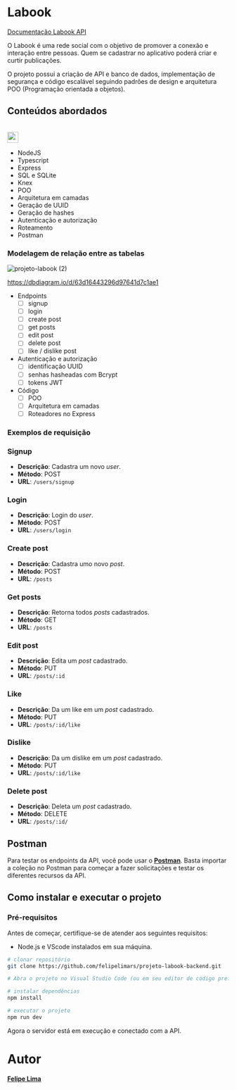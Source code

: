 # Labook

[Documentação Labook API](https://documenter.getpostman.com/view/28315812/2s9YeHbBMQ)

O Labook é uma rede social com o objetivo de promover a conexão e interação entre pessoas. Quem se cadastrar no aplicativo poderá criar e curtir publicações.

O projeto possui a criação de API e banco de dados, implementação de segurança e código escalável seguindo padrões de design e arquitetura POO (Programação orientada a objetos).

## Conteúdos abordados
<p align="left">
<br>
  <a href="https://skillicons.dev">
    <img src="https://skillicons.dev/icons?i=postman,nodejs,typescript,express,sqlite,mysql" style="height: 25px;"/>
  </a>
</p>

- NodeJS
- Typescript
- Express
- SQL e SQLite
- Knex
- POO
- Arquitetura em camadas
- Geração de UUID
- Geração de hashes
- Autenticação e autorização
- Roteamento
- Postman

### Modelagem de relação entre as tabelas
![projeto-labook (2)](https://user-images.githubusercontent.com/29845719/216036534-2b3dfb48-7782-411a-bffd-36245b78594e.png)

https://dbdiagram.io/d/63d16443296d97641d7c1ae1

- Endpoints
    - [ ]  signup
    - [ ]  login
    - [ ]  create post
    - [ ]  get posts
    - [ ]  edit post
    - [ ]  delete post
    - [ ]  like / dislike post

- Autenticação e autorização
    - [ ]  identificação UUID
    - [ ]  senhas hasheadas com Bcrypt
    - [ ]  tokens JWT
 
 - Código
    - [ ]  POO
    - [ ]  Arquitetura em camadas
    - [ ]  Roteadores no Express

### Exemplos de requisição

### Signup

- **Descrição**: Cadastra um novo _user_.
- **Método**: POST
- **URL**: `/users/signup`

### Login

- **Descrição**: Login do _user_.
- **Método**: POST
- **URL**: `/users/login`

### Create post

- **Descrição**: Cadastra umo novo _post_.
- **Método**: POST
- **URL**: `/posts`

### Get posts

- **Descrição**: Retorna todos _posts_ cadastrados.
- **Método**: GET
- **URL**: `/posts`

### Edit post

- **Descrição**: Edita um _post_ cadastrado.
- **Método**: PUT
- **URL**: `/posts/:id`

### Like

- **Descrição**: Da um like em um _post_ cadastrado.
- **Método**: PUT
- **URL**: `/posts/:id/like`

### Dislike

- **Descrição**: Da um dislike em um _post_ cadastrado.
- **Método**: PUT
- **URL**: `/posts/:id/like`

### Delete post

- **Descrição**: Deleta um _post_ cadastrado.
- **Método**: DELETE
- **URL**: `/posts/:id/`

## Postman

Para testar os endpoints da API, você pode usar o [**Postman**](https://documenter.getpostman.com/view/28315812/2s9YC8xBvZ). Basta importar a coleção no Postman para começar a fazer solicitações e testar os diferentes recursos da API.

## Como instalar e executar o projeto

### Pré-requisitos

Antes de começar, certifique-se de atender aos seguintes requisitos:

- Node.js e VScode instalados em sua máquina.


```bash / terminal
# clonar repositório
git clone https://github.com/felipelimars/projeto-labook-backend.git

# Abra o projeto no Visual Studio Code (ou em seu editor de código preferido).

# instalar dependências
npm install

# executar o projeto
npm run dev
```

Agora o servidor está em execução e conectado com a API.

# Autor

[**Felipe Lima**](https://www.linkedin.com/in/felipelimars)
